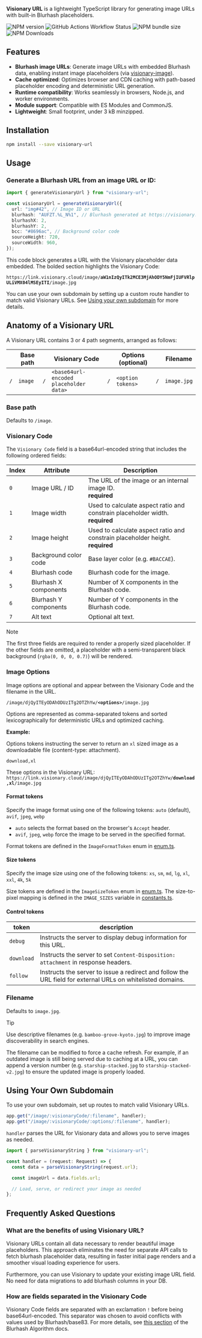 **Visionary URL** is a lightweight TypeScript library for generating image URLs with built-in Blurhash placeholders.

![NPM version](https://img.shields.io/npm/v/visionary-url?color=beige) ![GitHub Actions Workflow Status](https://img.shields.io/github/actions/workflow/status/visionary-ux/visionary-url/.github%2Fworkflows%2Fci-cd-workflow.yml?branch=master) ![NPM bundle size](https://img.shields.io/bundlephobia/minzip/visionary-url?color=blue) ![NPM Downloads](https://img.shields.io/npm/d18m/visionary-url?color=lightgray)

## Features

- **Blurhash image URLs**: Generate image URLs with embedded Blurhash data, enabling instant image placeholders (via [visionary-image](https://github.com/visionary-ux/visionary-image)).
- **Cache optimized**: Optimizes browser and CDN caching with path-based placeholder encoding and deterministic URL generation.
- **Runtime compatibility**: Works seamlessly in browsers, Node.js, and worker environments.
- **Module support**: Compatible with ES Modules and CommonJS.
- **Lightweight**: Small footprint, under 3 kB minzipped.

## Installation

```bash
npm install --save visionary-url
```

## Usage

### Generate a Blurhash URL from an image URL or ID:

```typescript
import { generateVisionaryUrl } from "visionary-url";

const visionaryUrl = generateVisionaryUrl({
  url: "img#42", // Image ID or URL
  blurhash: "AUFZT.%L_N%1", // Blurhash generated at https://visionary.cloud/image-to-blurhash
  blurhashX: 2,
  blurhashY: 2,
  bcc: "#8696ac", // Background color code
  sourceHeight: 720,
  sourceWidth: 960,
});
```

This code block generates a URL with the Visionary placeholder data embedded. The bolded section highlights the Visionary Code:

<code>https:<span>//link</span>.visionary.cloud/image/<strong>aW1nIzQyITk2MCE3MjAhODY5NmFjIUFVRlpULiVMX04lMSEyITI</strong>/image.jpg</code>

You can use your own subdomain by setting up a custom route handler to match valid Visionary URLs. See [Using your own subdomain](#using-your-own-subdomain) for more details.

## Anatomy of a Visionary URL

A Visionary URL contains 3 or 4 path segments, arranged as follows:

|     | Base path |     | Visionary Code                         |     | Options (optional) |     | Filename    |
| --- | --------- | --- | -------------------------------------- | --- | ------------------ | --- | ----------- |
| `/` | `image`   | `/` | `<base64url-encoded placeholder data>` | `/` | `<option tokens>`  | `/` | `image.jpg` |

### Base path

Defaults to `/image`.

### Visionary Code

The `Visionary Code` field is a base64url-encoded string that includes the following ordered fields:

| Index | Attribute             | Description                                                                         |
| ----- | --------------------- | ----------------------------------------------------------------------------------- |
| `0`   | Image URL / ID        | The URL of the image or an internal image ID. <br/> **required**                    |
| `1`   | Image width           | Used to calculate aspect ratio and constrain placeholder width. <br/> **required**  |
| `2`   | Image height          | Used to calculate aspect ratio and constrain placeholder height. <br/> **required** |
| `3`   | Background color code | Base layer color (e.g. `#BACCAE`).                                                  |
| `4`   | Blurhash code         | Blurhash code for the image.                                                        |
| `5`   | Blurhash X components | Number of X components in the Blurhash code.                                        |
| `6`   | Blurhash Y components | Number of Y components in the Blurhash code.                                        |
| `7`   | Alt text              | Optional alt text.                                                                  |

> [!NOTE]
> The first three fields are required to render a properly sized placeholder. If the other fields are omitted, a placeholder with a semi-transparent black background (`rgba(0, 0, 0, 0.7)`) will be rendered.

### Image Options

Image options are optional and appear between the Visionary Code and the filename in the URL.

<code>/image/djQyITEyODAhODUzITg2OTZhYw/<strong>\<options\></strong>/image.jpg</code>

Options are represented as comma-separated tokens and sorted lexicographically for deterministic URLs and optimized caching.

**Example:**

Options tokens instructing the server to return an `xl` sized image as a downloadable file (content-type: attachment).

`download,xl`

These options in the Visionary URL:
<code>https:<span>//link</span>.visionary.cloud/image/djQyITEyODAhODUzITg2OTZhYw/<strong>download,xl</strong>/image.jpg</code>

#### Format tokens

Specify the image format using one of the following tokens:
`auto` (default), `avif`, `jpeg`, `webp`

- `auto` selects the format based on the browser's `Accept` header.
- `avif`, `jpeg`, `webp` force the image to be served in the specified format.

Format tokens are defined in the `ImageFormatToken` enum in [enum.ts](src/enum.ts).

#### Size tokens

Specify the image size using one of the following tokens:
`xs`, `sm`, `md`, `lg`, `xl`, `xxl`, `4k`, `5k`

Size tokens are defined in the `ImageSizeToken` enum in [enum.ts](src/enum.ts). The size-to-pixel mapping is defined in the `IMAGE_SIZES` variable in [constants.ts](src/constants.ts).

#### Control tokens

| token      | description                                                                                                 |
| ---------- | ----------------------------------------------------------------------------------------------------------- |
| `debug`    | Instructs the server to display debug information for this URL.                                             |
| `download` | Instructs the server to set `Content-Disposition: attachment` in response headers.                          |
| `follow`   | Instructs the server to issue a redirect and follow the URL field for external URLs on whitelisted domains. |

### Filename

Defaults to `image.jpg`.

> [!TIP]
> Use descriptive filenames (e.g. `bamboo-grove-kyoto.jpg`) to improve image discoverability in search engines.

The filename can be modified to force a cache refresh. For example, if an outdated image is still being served due to caching at a URL, you can append a version number (e.g. `starship-stacked.jpg` to `starship-stacked-v2.jpg`) to ensure the updated image is properly loaded.

## Using Your Own Subdomain

To use your own subdomain, set up routes to match valid Visionary URLs.

```typescript
app.get("/image/:visionaryCode/:filename", handler);
app.get("/image/:visionaryCode/:options/:filename", handler);
```

`handler` parses the URL for Visionary data and allows you to serve images as needed.

```typescript
import { parseVisionaryString } from "visionary-url";

const handler = (request: Request) => {
  const data = parseVisionaryString(request.url);

  const imageUrl = data.fields.url;

  // Load, serve, or redirect your image as needed
};
```

## Frequently Asked Questions

### What are the benefits of using Visionary URL?

Visionary URLs contain all data necessary to render beautiful image placeholders. This approach eliminates the need for separate API calls to fetch blurhash placeholder data, resulting in faster initial page renders and a smoother visual loading experience for users.

Furthermore, you can use Visionary to update your existing image URL field. No need for data migrations to add blurhash columns in your DB.

### How are fields separated in the Visionary Code

Visionary Code fields are separated with an exclamation `!` before being base64url-encoded. This separator was chosen to avoid conflicts with values used by Blurhash/base83. For more details, see [this section](https://github.com/woltapp/blurhash/blob/master/Algorithm.md#base-83) of the Blurhash Algorithm docs.
